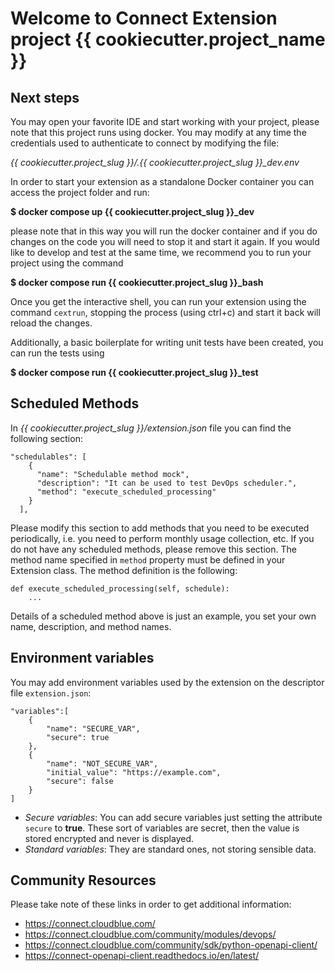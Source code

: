# Welcome to Connect Extension project {{ cookiecutter.project_name }}

## Next steps

You may open your favorite IDE and start working with your project, please note that this project runs using docker.
You may modify at any time the credentials used to authenticate to connect by modifying the file:

*{{ cookiecutter.project_slug }}/.{{ cookiecutter.project_slug }}_dev.env*


In order to start your extension as a standalone Docker container you can access the project folder and run:

**$ docker compose up {{ cookiecutter.project_slug }}_dev**


please note that in this way you will run the docker container and if you do changes on the code you will need to stop it and start it again.
If you would like to develop and test at the same time, we recommend you to run your project using the command

**$ docker compose run {{ cookiecutter.project_slug }}_bash**


Once you get the interactive shell, you can run your extension using the command `cextrun`, stopping the process (using ctrl+c) and start it back will reload the changes.

Additionally, a basic boilerplate for writing unit tests have been created, you can run the tests using

**$ docker compose run {{ cookiecutter.project_slug }}_test**


## Scheduled Methods
In *{{ cookiecutter.project_slug }}/extension.json* file you can find the following section:
```
"schedulables": [
    {
      "name": "Schedulable method mock",
      "description": "It can be used to test DevOps scheduler.",
      "method": "execute_scheduled_processing"
    }
  ],
```
Please modify this section to add methods that you need to be executed periodically, i.e. you need to perform monthly usage collection, etc.
If you do not have any scheduled methods, please remove this section. The method name specified in `method` property must be defined in your Extension class. 
The method definition is the following: 
``` 
def execute_scheduled_processing(self, schedule):
    ...
```
Details of a scheduled method above is just an example, you set your own name, description, and method names. 


## Environment variables
You may add environment variables used by the extension on the descriptor file `extension.json`:

    "variables":[
        {
            "name": "SECURE_VAR",
            "secure": true
        },
        {
            "name": "NOT_SECURE_VAR",
            "initial_value": "https://example.com",
            "secure": false
        }
    ]

* *Secure variables*:
You can add secure variables just setting the attribute `secure` to **true**. These sort of variables are secret, then the value is stored encrypted and never is displayed.
* *Standard variables*:
They are standard ones, not storing sensible data.

## Community Resources

Please take note of these links in order to get additional information:

* https://connect.cloudblue.com/
* https://connect.cloudblue.com/community/modules/devops/
* https://connect.cloudblue.com/community/sdk/python-openapi-client/
* https://connect-openapi-client.readthedocs.io/en/latest/
